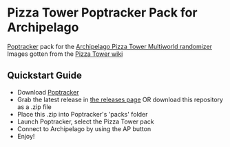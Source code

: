 # Pizza Tower Poptracker Pack for Archipelago

[Poptracker](https://github.com/black-sliver/PopTracker) pack for the [Archipelago Pizza Tower Multiworld randomizer](https://github.com/unsafetyskizzers/Archipelago/releases)
Images gotten from the [Pizza Tower wiki](https://pizzatower.wiki)

## Quickstart Guide
- Download [Poptracker](https://github.com/black-sliver/PopTracker/releases)
- Grab the latest release in [the releases page](https://github.com/Fairweather-Furry/pt-fair/releases) OR download this repository as a .zip file 
- Place this .zip into Poptracker's 'packs' folder
- Launch Poptracker, select the Pizza Tower pack
- Connect to Archipelago by using the AP button
- Enjoy!